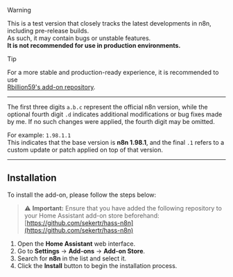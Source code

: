 > [!WARNING]  
> This is a test version that closely tracks the latest developments in n8n, including pre-release builds.  
> As such, it may contain bugs or unstable features.  
> **It is not recommended for use in production environments.**

> [!TIP]  
> For a more stable and production-ready experience, it is recommended to use  
> [Rbillion59's add-on repository](https://github.com/Rbillon59/hass-n8n).


---

The first three digits `a.b.c` represent the official n8n version, while the optional fourth digit `.d` indicates additional modifications or bug fixes made by me. If no such changes were applied, the fourth digit may be omitted.

For example: `1.98.1.1`  
This indicates that the base version is **n8n 1.98.1**, and the final `.1` refers to a custom update or patch applied on top of that version.

---
## Installation

To install the add-on, please follow the steps below:

> ⚠️ **Important:** Ensure that you have added the following repository to your Home Assistant add-on store beforehand:  
> [https://github.com/sekertr/hass-n8n](https://github.com/sekertr/hass-n8n)

1. Open the **Home Assistant** web interface.
2. Go to **Settings** → **Add-ons** → **Add-on Store**.
3. Search for **n8n** in the list and select it.
4. Click the **Install** button to begin the installation process.
